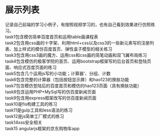 展示列表
==========
记录自己前端的学习小例子，有按照视频学习的，也有自己看到效果进行仿照练习。<br>
task1包含模仿简单百度首页和运用table画课程表<br>
task2包含用css画的十字架、利用html+css以及css3的一些新元素写的注册列表、加上样式的模仿百度首页、弹性盒子模型的相关练习<br>
task3包含用css3画的魔方、运用css和css画的简笔动画和双飞翼布局练习</br>
task4包含模仿的极客学院的首页、运用bootstrap框架写的后台首页和登陆页面、响应式百度页面的练习<br>
task5包含几个运用js写的小功能；计算器'、分组、计数<br>
task6包含完整的计算器（包括按钮显示屏）和hao123的换肤功能<br>
task7包含模仿登陆后的百度首页和模仿的hao123页面（具有换肤功能）<br>
task8包含运用PHP+MySql写的仿百度新闻页面<br>
task9包含用express框架改写的仿百度新闻页面<br>
task10是fis构建工具的练习<br>
task11是gulp工具和less语法的练习<br>
task12是js简单工厂模式的练习<br>
task14xss安全相关<br>
task15 angularjs框架的京东购物车app
